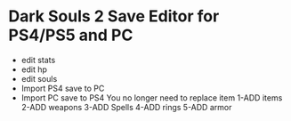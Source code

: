 
# Dark Souls 2 Save Editor for PS4/PS5 and PC
-   edit stats
-   edit hp
-   edit souls
-   Import PS4 save to PC
-   Import PC save to PS4
You no longer need to replace item
1-ADD items
2-ADD weapons
3-ADD Spells
4-ADD rings
5-ADD armor

